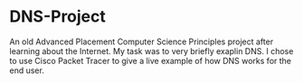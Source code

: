 # DNS-Project

An old Advanced Placement Computer Science Principles project after learning about the Internet. My task was to very 
briefly exaplin DNS. I chose to use Cisco Packet Tracer to give a live example of how DNS works for the end user.
